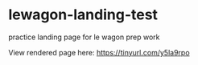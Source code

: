 # lewagon-landing-test
practice landing page for le wagon prep work

View rendered page here: 
https://tinyurl.com/y5la9rpo
